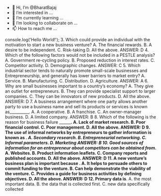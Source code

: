 - 👋 Hi, I’m @BharatBajaj
- 👀 I’m interested in ...
- 🌱 I’m currently learning ...
- 💞️ I’m looking to collaborate on ...
- 📫 How to reach me ...

<!---
BharatBajaj/BharatBajaj is a ✨ special ✨ repository because its `README.md` (this file) appears on your GitHub profile.
You can click the Preview link to take a look at your changes.
--->
console.log('Hello World!');
3. Which could provide an individual with the motivation to start a new business venture?
A. The financial rewards.
B. A desire to be independent.
C. Risk-taking
D. All the above.
ANSWER: D
4. Which of the following factors would not be included in a PESTLE analysis?
A. Government re-cycling policy.
B. Proposed reduction in interest rates.
C. Competitor activity.
D. Demographic changes.
ANSWER: C
5. Which industrial sector tends to naturally promote small-scale businesses and Entrepreneurship, and generally has lower barriers to market entry?
A. Service.
B. Manufacturing.
C. Distribution.
D. Agriculture.
ANSWER: A
6. Why are small businesses important to a country’s economy?
A. They give an outlet for entrepreneurs.
B. They can provide specialist support to larger companies.
C. They can be innovators of new products.
D. All the above.
ANSWER: D
7. A business arrangement where one party allows another party to use a business name and sell its products or services is known as__________.
A. A cooperative.
B. A franchise.
C. An owner-manager business.
D. A limited company.
ANSWER: B
8. Which of the following is the reason for business failure __________.
A. Lack of market research.
B. Poor financial control.
C. Poor management.
D. All the above.
ANSWER: D
9. The use of informal networks by entrepreneurs to gather information is known as _______.
A. Secondary research.
B. Entrepreneurial networking.
C. Informal parameters.
D. Marketing
ANSWER: B
10. Good sources of information for an entrepreneur about competitors can be obtained from_________.
A. Websites.
B. Product information leaflets.
C. Company reports and published accounts.
D. All the above.
ANSWER: D
11. A new venture’s business plan is important because ______.
A. It helps to persuade others to commit funding to the venture.
B. Can help demonstrate the viability of the venture.
C. Provides a guide for business activities by defining objectives.
D. All the above.
ANSWER: D
12. Primary data is________.
A. the most important data.
B. the data that is collected first.
C. new data specifically collected
